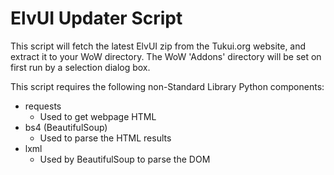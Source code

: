 # ElvUI Updater Script
This script will fetch the latest ElvUI zip from the Tukui.org website, and extract it to your WoW directory. 
The WoW 'Addons' directory will be set on first run by a selection dialog box.

This script requires the following non-Standard Library Python components:

 - requests
 	- Used to get webpage HTML
 - bs4 (BeautifulSoup)
	- Used to parse the HTML results
 - lxml
 	- Used by BeautifulSoup to parse the DOM
